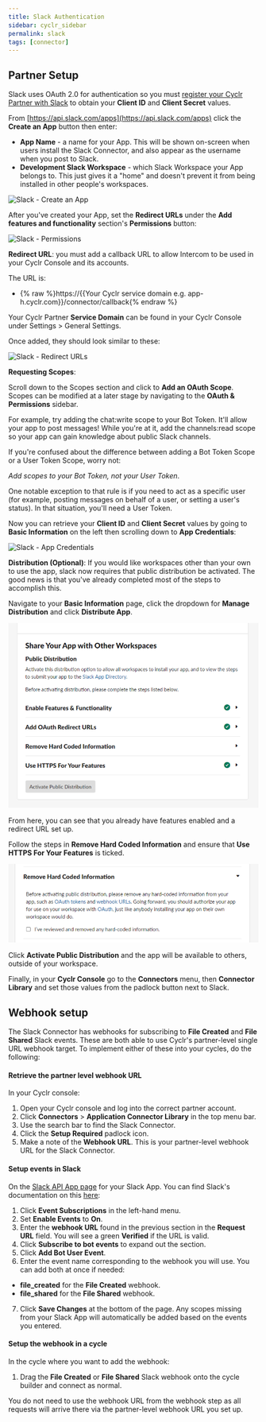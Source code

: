 ```yaml
---
title: Slack Authentication
sidebar: cyclr_sidebar
permalink: slack
tags: [connector]
---
```


## Partner Setup ##

Slack uses OAuth 2.0 for authentication so you must [register your Cyclr Partner with Slack](https://api.slack.com/apps) to obtain your **Client ID** and **Client Secret** values.

From [https://api.slack.com/apps](https://api.slack.com/apps) click the **Create an App** button then enter:
*  **App Name** - a name for your App.  This will be shown on-screen when users install the Slack Connector, and also appear as the username when you post to Slack.
*  **Development Slack Workspace** - which Slack Workspace your App belongs to.  This just gives it a "home" and doesn't prevent it from being installed in other people's workspaces.

![Slack - Create an App](./images/slack-create-an-app.png)


After you've created your App, set the **Redirect URLs** under the **Add features and functionality** section's **Permissions** button:

![Slack - Permissions](./images/slack-permissions.png)


**Redirect URL**: you must add a callback URL to allow Intercom to be used in your Cyclr Console and its accounts.

The URL is:

*   {% raw %}https://{{Your Cyclr service domain e.g. app-h.cyclr.com}}/connector/callback{% endraw %}

Your Cyclr Partner **Service Domain** can be found in your Cyclr Console under Settings > General Settings.

Once added, they should look similar to these:

![Slack - Redirect URLs](./images/slack-redirect-urls.png)

**Requesting Scopes**:

Scroll down to the Scopes section and click to **Add an OAuth Scope**. Scopes can be modified at a later stage by navigating to the **OAuth & Permissions** sidebar.

For example, try adding the chat:write scope to your Bot Token. It'll allow your app to post messages! While you're at it, add the channels:read scope so your app can gain knowledge about public Slack channels.

If you're confused about the difference between adding a Bot Token Scope or a User Token Scope, worry not:

*Add scopes to your Bot Token, not your User Token*.

One notable exception to that rule is if you need to act as a specific user (for example, posting messages on behalf of a user, or setting a user's status). In that situation, you'll need a User Token.


Now you can retrieve your **Client ID** and **Client Secret** values by going to **Basic Information** on the left then scrolling down to **App Credentials**:

![Slack - App Credentials](./images/slack-app-credentials.png)

**Distribution (Optional)**:
If you would like workspaces other than your own to use the app, slack now requires that public distribution be activated. The good news is that you've already completed most of the steps to accomplish this.

Navigate to your **Basic Information** page, click the dropdown for **Manage Distribution** and click **Distribute App**. 

![Slack - Manage Distribution](./images/slack-manage-distribution.png)

From here, you can see that you already have features enabled and a redirect URL set up. 

Follow the steps in **Remove Hard Coded Information** and ensure that **Use HTTPS For Your Features** is ticked.

![Slack - Remove Hardcoding](./images/slack-remove-hardcoding.png)

Click **Activate Public Distribution** and the app will be available to others, outside of your workspace.

Finally, in your **Cyclr Console** go to the **Connectors** menu, then **Connector Library** and set those values from the padlock button next to Slack.

## Webhook setup

The Slack Connector has webhooks for subscribing to **File Created** and **File Shared** Slack events. These are both able to use Cyclr's partner-level single URL webhook target. To implement either of these into your cycles, do the following:

#### Retrieve the partner level webhook URL

In your Cyclr console:

1. Open your Cyclr console and log into the correct partner account.
2. Click **Connectors** > **Application Connector Library** in the top menu bar.
3. Use the search bar to find the Slack Connector.
4. Click the **Setup Required** padlock icon.
5. Make a note of the **Webhook URL**. This is your partner-level webhook URL for the Slack Connector.

#### Setup events in Slack

On the [Slack API App page](https://api.slack.com/apps/) for your Slack App. You can find Slack's documentation on this [here](https://api.slack.com/apis/connections/events-api):

1. Click **Event Subscriptions** in the left-hand menu.
2. Set **Enable Events** to **On**.
3. Enter the **webhook URL** found in the previous section in the **Request URL** field. You will see a green **Verified** if the URL is valid.
4. Click **Subscribe to bot events** to expand out the section.
5. Click **Add Bot User Event**.
6. Enter the event name corresponding to the webhook you will use. You can add both at once if needed:
-   **file_created** for the **File Created** webhook.
-   **file_shared** for the **File Shared** webhook.

7. Click **Save Changes** at the bottom of the page. Any scopes missing from your Slack App will automatically be added based on the events you entered.

#### Setup the webhook in a cycle

In the cycle where you want to add the webhook:

1. Drag the **File Created** or **File Shared** Slack webhook onto the cycle builder and connect as normal.

You do not need to use the webhook URL from the webhook step as all requests will arrive there via the partner-level webhook URL you set up.
